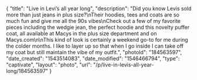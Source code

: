 {
    "title": "Live in Levi’s all year long",
    "description": "Did you know Levis sold more than just jeans in plus size?\nTheir hoodies, tees and coats are so much fun and give me all the 90s vibes\nCheck out a few of my favorite pieces including the wedgie jean, the perfect hoodie and this novelty puffer coat, all available at Macys in the plus size department and on Macys.com\n\nThis kind of look is certainly a weekend go-to for me during the colder months. I like to layer up so that when I go inside I can take off my coat but still maintain the vibe of my outfit.",
    "photoId": "184563597",
    "date_created": "1543514083",
    "date_modified": "1546466794",
    "type": "captivate",
    "layout": "photo",
    "url": "\/p\/live-in-levis-all-year-long\/184563597"
}